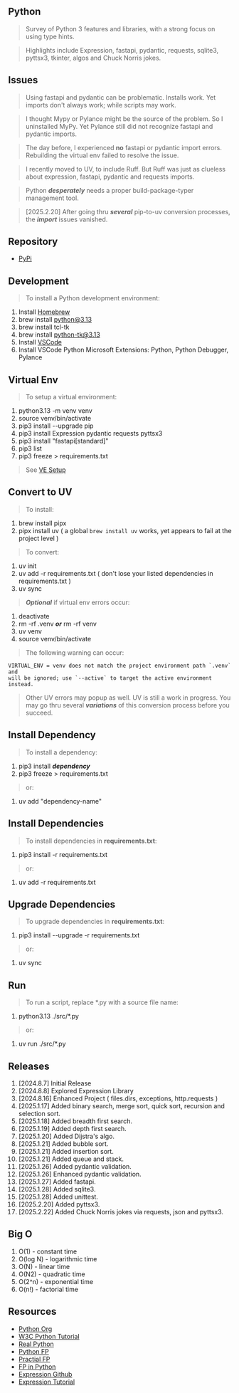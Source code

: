 Python
------
>Survey of Python 3 features and libraries, with a strong focus on using type hints.

>Highlights include Expression, fastapi, pydantic, requests, sqlite3, pyttsx3, tkinter, algos and Chuck Norris jokes.

Issues
------
>Using fastapi and pydantic can be problematic. Installs work. Yet imports don't always work; while scripts may work.

>I thought Mypy or Pylance might be the source of the problem. So I uninstalled MyPy. Yet Pylance still did not recognize fastapi and pydantic imports.

>The day before, I experienced **no** fastapi or pydantic import errors. Rebuilding the virtual env failed to resolve the issue.

>I recently moved to UV, to include Ruff. But Ruff was just as clueless about expression, fastapi, pydantic and requests imports.

>Python ***desperately*** needs a proper build-package-typer management tool.

>[2025.2.20] After going thru ***several*** pip-to-uv conversion processes, the ***import*** issues vanished.

Repository
----------
* [PyPi](https://pypi.org/)

Development
-----------
>To install a Python development environment:
1. Install [Homebrew](https://brew.sh/)
2. brew install python@3.13
3. brew install tcl-tk
4. brew install python-tk@3.13
5. Install [VSCode](https://code.visualstudio.com/)
6. Install VSCode Python Microsoft Extensions: Python, Python Debugger, Pylance

Virtual Env
-----------
>To setup a virtual environment:
1. python3.13 -m venv venv
2. source venv/bin/activate
3. pip3 install --upgrade pip
4. pip3 install Expression pydantic requests pyttsx3
5. pip3 install "fastapi[standard]"
6. pip3 list
7. pip3 freeze > requirements.txt
>See [VE Setup](https://www.freecodecamp.org/news/how-to-setup-virtual-environments-in-python/)

Convert to UV
-------------
>To install:
1. brew install pipx
2. pipx install uv ( a global ```brew install uv``` works, yet appears to fail at the project level )
>To convert:
1. uv init
2. uv add -r requirements.txt ( don't lose your listed dependencies in requirements.txt )
3. uv sync
>***Optional*** if virtual env errors occur:
1. deactivate
2. rm -rf .venv ***or*** rm -rf venv
3. uv venv
4. source venv/bin/activate
>The following warning can occur:
```
VIRTUAL_ENV = venv does not match the project environment path `.venv` and
will be ignored; use `--active` to target the active environment instead.
```
>Other UV errors may popup as well. UV is still a work in progress. You may go
>thru several ***variations*** of this conversion process before you succeed.

Install Dependency
------------------
>To install a dependency:
1. pip3 install ***dependency***
2. pip3 freeze > requirements.txt
>or:
1. uv add "dependency-name"

Install Dependencies
--------------------
>To install dependencies in **requirements.txt**:
1. pip3 install -r requirements.txt
>or:
1. uv add -r requirements.txt

Upgrade Dependencies
--------------------
>To upgrade dependencies in **requirements.txt**:
1. pip3 install --upgrade -r requirements.txt
>or:
1. uv sync

Run
---
>To run a script, replace *.py with a source file name:
1. python3.13 ./src/*.py
>or:
1. uv run ./src/*.py

Releases
--------
1. [2024.8.7] Initial Release
2. [2024.8.8] Explored Expression Library
3. [2024.8.16] Enhanced Project ( files.dirs, exceptions, http.requests )
4. [2025.1.17] Added binary search, merge sort, quick sort, recursion and selection sort.
5. [2025.1.18] Added breadth first search.
6. [2025.1.19] Added depth first search.
7. [2025.1.20] Added Dijstra's algo.
8. [2025.1.21] Added bubble sort.
9. [2025.1.21] Added insertion sort.
10. [2025.1.21] Added queue and stack.
11. [2025.1.26] Added pydantic validation.
12. [2025.1.26] Enhanced pydantic validation.
13. [2025.1.27] Added fastapi.
14. [2025.1.28] Added sqlite3.
15. [2025.1.28] Added unittest.
16. [2025.2.20] Added pyttsx3.
17. [2025.2.22] Added Chuck Norris jokes via requests, json and pyttsx3.

Big O
-----
1. O(1)     - constant time
2. O(log N) - logarithmic time
3. O(N)     - linear time
4. O(N2)    - quadratic time
5. O(2^n)   - exponential time
6. O(n!)    - factorial time

Resources
---------
* [Python Org](https://www.python.org/)
* [W3C Python Tutorial](https://www.w3schools.com/python/)
* [Real Python](https://realpython.com/)
* [Python FP](https://www.kite.com/blog/python/functional-programming/)
* [Practial FP](https://maryrosecook.com/blog/post/a-practical-introduction-to-functional-programming)
* [FP in Python](https://stackabuse.com/functional-programming-in-python/)
* [Expression Github](https://github.com/dbrattli/Expression)
* [Expression Tutorial](https://expression.readthedocs.io/en/latest/tutorial/introduction.html)